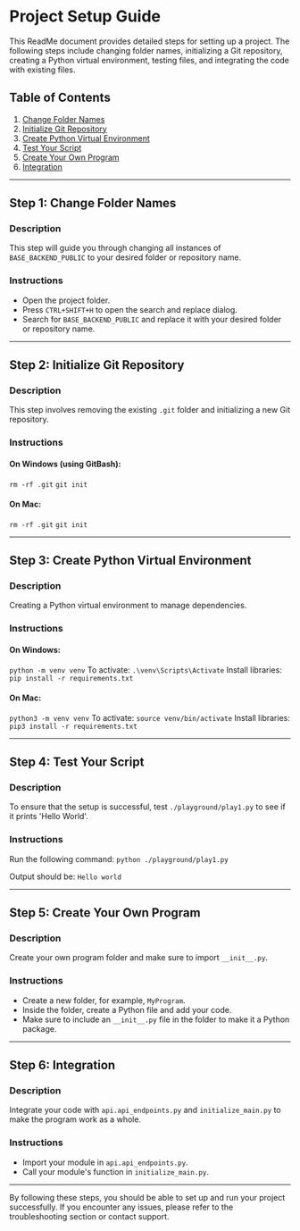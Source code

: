 # Project Setup Guide

This ReadMe document provides detailed steps for setting up a project. The following steps include changing folder names, initializing a Git repository, creating a Python virtual environment, testing files, and integrating the code with existing files.

## Table of Contents
1. [Change Folder Names](#change-folder-names)
2. [Initialize Git Repository](#initialize-git-repository)
3. [Create Python Virtual Environment](#create-python-virtual-environment)
4. [Test Your Script](#test-your-script)
5. [Create Your Own Program](#create-your-own-program)
6. [Integration](#integration)

---

## Step 1: Change Folder Names

### Description
This step will guide you through changing all instances of `BASE_BACKEND_PUBLIC` to your desired folder or repository name.

### Instructions
- Open the project folder.
- Press `CTRL+SHIFT+H` to open the search and replace dialog.
- Search for `BASE_BACKEND_PUBLIC` and replace it with your desired folder or repository name.

---

## Step 2: Initialize Git Repository

### Description
This step involves removing the existing `.git` folder and initializing a new Git repository.

### Instructions
#### On Windows (using GitBash):
`rm -rf .git`
`git init`
#### On Mac:
`rm -rf .git`
`git init`

---

## Step 3: Create Python Virtual Environment

### Description
Creating a Python virtual environment to manage dependencies.

### Instructions
#### On Windows:
`python -m venv venv`
To activate:
`.\venv\Scripts\Activate`
Install libraries:
`pip install -r requirements.txt `

#### On Mac:
`python3 -m venv venv`
To activate:
`source venv/bin/activate`
Install libraries:
`pip3 install -r requirements.txt `

---

## Step 4: Test Your Script

### Description
To ensure that the setup is successful, test `./playground/play1.py` to see if it prints 'Hello World'.

### Instructions
Run the following command:
`python ./playground/play1.py`

Output should be:
`Hello world`

---

## Step 5: Create Your Own Program

### Description
Create your own program folder and make sure to import `__init__.py`.

### Instructions
- Create a new folder, for example, `MyProgram`.
- Inside the folder, create a Python file and add your code.
- Make sure to include an `__init__.py` file in the folder to make it a Python package.

---

## Step 6: Integration

### Description
Integrate your code with `api.api_endpoints.py` and `initialize_main.py` to make the program work as a whole.

### Instructions
- Import your module in `api.api_endpoints.py`.
- Call your module's function in `initialize_main.py`.

---

By following these steps, you should be able to set up and run your project successfully. If you encounter any issues, please refer to the troubleshooting section or contact support.

